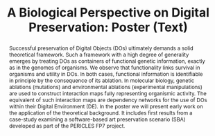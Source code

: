 ---
abstract: Successful preservation of Digital Objects (DOs) ultimately demands a solid
  theoretical framework. Such a framework with a high degree of generality emerges
  by treating DOs as containers of functional genetic information, exactly as in the
  genomes of organisms. We observe that functionality links survival in organisms
  and utility in DOs. In both cases, functional information is identifiable in principle
  by the consequence of its ablation. In molecular biology, genetic ablations (mutations)
  and environmental ablations (experimental manipulations) are used to construct interaction
  maps fully representing organismic activity. The equivalent of such interaction
  maps are dependency networks for the use of DOs within their Digital Environment
  (DE). In the poster we will present early work on the application of the theoretical
  background. It includes first results from a case-study examining a software-based
  art preservation scenario (SBA) developed as part of the PERICLES FP7 project.
creators:
- Pocklington, Michael
- Eggers, Anna
- Corubolo, Fabio
- Ludwig, Jens
- Hedges, Mark
- Darányi, Sándor
date: null
document_url: https://services.phaidra.univie.ac.at/api/object/o:378713/download
grand_parent: iPRES
institutions: []
keywords:
- digital ecosystems
- digital preservation
- niche
- interaction map
- significant environment information
- sheer curation
landing_page_url: https://phaidra.univie.ac.at/o:378713
language: eng
layout: publication
license: CC BY-NC-SA 3.0 AT
notes_url: null
parent: iPRES 2014
publication_type: poster
size: 76341
slides_url: null
source_name: iPRES
title: 'A Biological Perspective on Digital Preservation: Poster (Text) '
year: 2014
---